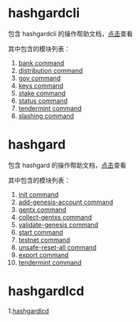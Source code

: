 # hashgardcli

包含 hashgardcli 的操作帮助文档，[点击](./hashgardcli)查看

其中包含的模块列表：

1. [bank command](./hashgardcli/bank/)
2. [distribution command](./hashgardcli/distribution)
3. [gov command](./hashgardcli/gov)
4. [keys command](./hashgardcli/keys)
5. [stake command](./hashgardcli/stake)
6. [status command](./hashgardcli/status)
7. [tendermint command](./hashgardcli/tendermint)
8. [slashing command](./hashgardcli/slashing)

# hashgard

包含 hashgard 的操作帮助文档，[点击](./hashgard)查看

其中包含的模块列表：

1. [init command](./hashgard/init.md)
2. [add-genesis-account command](./hashgard/add-genesis-account.md)
3. [gentx command](./hashgard/gentx.md)
4. [collect-gentxs command](./hashgard/collect-gentxs.md)
5. [validate-genesis command](./hashgard/validate-genesis.md)
6. [start command](./hashgard/start.md)
7. [testnet command](./hashgard/testnet.md)
8. [unsafe-reset-all command](./hashgard/unsafe-reset-all.md)
9. [export command](./hashgard/export.md)
10. [tendermint command](./hashgard/tendermint.md)

# hashgardlcd
1.[hashgardlcd](./hashgardlcd/)

